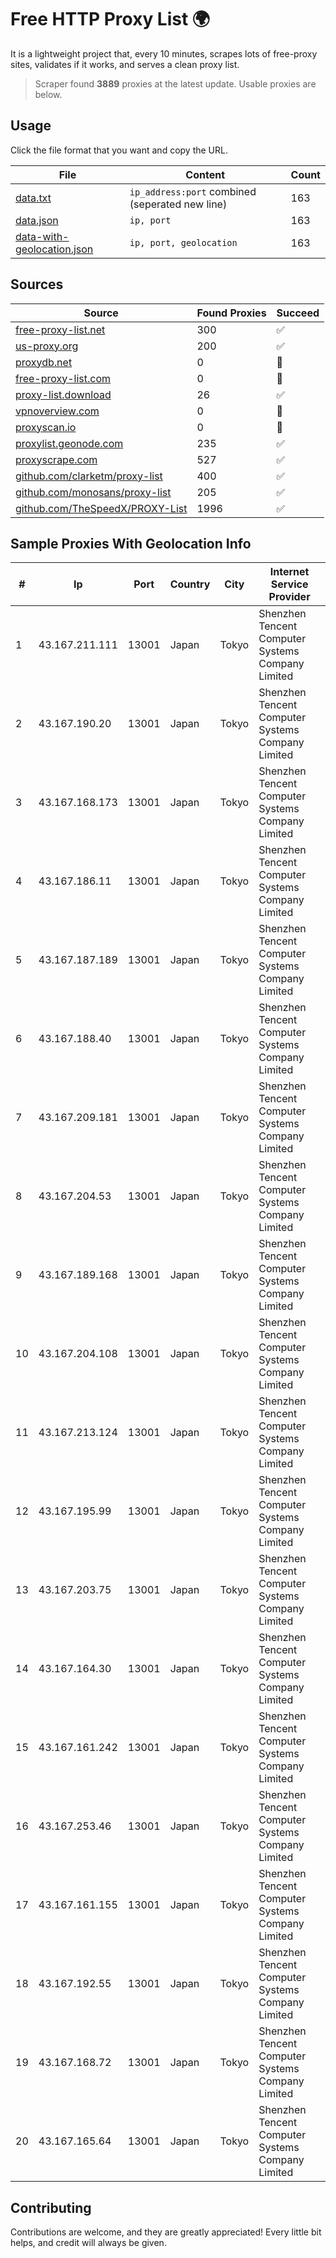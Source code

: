 
# Free HTTP Proxy List 🌍

It is a lightweight project that, every 10 minutes, scrapes lots of free-proxy sites, validates if it works, and serves a clean proxy list.


> Scraper found **3889** proxies at the latest update. Usable proxies are below.

## Usage

Click the file format that you want and copy the URL.


|File|Content|Count|
|----|-------|-----|
|[data.txt](https://raw.githubusercontent.com/themiralay/Proxy-List-World/master/data.txt)|`ip_address:port` combined (seperated new line)|163|
|[data.json](https://raw.githubusercontent.com/themiralay/Proxy-List-World/master/data.json)|`ip, port`|163|
|[data-with-geolocation.json](https://raw.githubusercontent.com/themiralay/Proxy-List-World/master/data-with-geolocation.json)|`ip, port, geolocation`|163|

## Sources

|Source|Found Proxies|Succeed|
|------|-------------|-------|
|[free-proxy-list.net](https://free-proxy-list.net)|300|✅|
|[us-proxy.org](https://www.us-proxy.org)|200|✅|
|[proxydb.net](http://proxydb.net)|0|🚫|
|[free-proxy-list.com](https://free-proxy-list.com/?page=&port=&type%5B%5D=http&type%5B%5D=https&up_time=0&search=Search)|0|🚫|
|[proxy-list.download](https://www.proxy-list.download/HTTP)|26|✅|
|[vpnoverview.com](https://vpnoverview.com/privacy/anonymous-browsing/free-proxy-servers)|0|🚫|
|[proxyscan.io](https://www.proxyscan.io)|0|🚫|
|[proxylist.geonode.com](https://proxylist.geonode.com/api/proxy-list?limit=300&page=1&sort_by=lastChecked&sort_type=desc&protocols=http,https)|235|✅|
|[proxyscrape.com](https://api.proxyscrape.com/v2/?request=displayproxies&protocol=http&timeout=10000&country=all&ssl=all&anonymity=all)|527|✅|
|[github.com/clarketm/proxy-list](https://raw.githubusercontent.com/clarketm/proxy-list/master/proxy-list-raw.txt)|400|✅|
|[github.com/monosans/proxy-list](https://raw.githubusercontent.com/monosans/proxy-list/main/proxies/http.txt)|205|✅|
|[github.com/TheSpeedX/PROXY-List](https://raw.githubusercontent.com/TheSpeedX/PROXY-List/master/http.txt)|1996|✅|


## Sample Proxies With Geolocation Info

|#|Ip|Port|Country|City|Internet Service Provider|
|-|--|----|-------|----|-------------------------|
|1|43.167.211.111|13001|Japan|Tokyo|Shenzhen Tencent Computer Systems Company Limited|
|2|43.167.190.20|13001|Japan|Tokyo|Shenzhen Tencent Computer Systems Company Limited|
|3|43.167.168.173|13001|Japan|Tokyo|Shenzhen Tencent Computer Systems Company Limited|
|4|43.167.186.11|13001|Japan|Tokyo|Shenzhen Tencent Computer Systems Company Limited|
|5|43.167.187.189|13001|Japan|Tokyo|Shenzhen Tencent Computer Systems Company Limited|
|6|43.167.188.40|13001|Japan|Tokyo|Shenzhen Tencent Computer Systems Company Limited|
|7|43.167.209.181|13001|Japan|Tokyo|Shenzhen Tencent Computer Systems Company Limited|
|8|43.167.204.53|13001|Japan|Tokyo|Shenzhen Tencent Computer Systems Company Limited|
|9|43.167.189.168|13001|Japan|Tokyo|Shenzhen Tencent Computer Systems Company Limited|
|10|43.167.204.108|13001|Japan|Tokyo|Shenzhen Tencent Computer Systems Company Limited|
|11|43.167.213.124|13001|Japan|Tokyo|Shenzhen Tencent Computer Systems Company Limited|
|12|43.167.195.99|13001|Japan|Tokyo|Shenzhen Tencent Computer Systems Company Limited|
|13|43.167.203.75|13001|Japan|Tokyo|Shenzhen Tencent Computer Systems Company Limited|
|14|43.167.164.30|13001|Japan|Tokyo|Shenzhen Tencent Computer Systems Company Limited|
|15|43.167.161.242|13001|Japan|Tokyo|Shenzhen Tencent Computer Systems Company Limited|
|16|43.167.253.46|13001|Japan|Tokyo|Shenzhen Tencent Computer Systems Company Limited|
|17|43.167.161.155|13001|Japan|Tokyo|Shenzhen Tencent Computer Systems Company Limited|
|18|43.167.192.55|13001|Japan|Tokyo|Shenzhen Tencent Computer Systems Company Limited|
|19|43.167.168.72|13001|Japan|Tokyo|Shenzhen Tencent Computer Systems Company Limited|
|20|43.167.165.64|13001|Japan|Tokyo|Shenzhen Tencent Computer Systems Company Limited|



## Contributing

Contributions are welcome, and they are greatly appreciated! Every
little bit helps, and credit will always be given.

